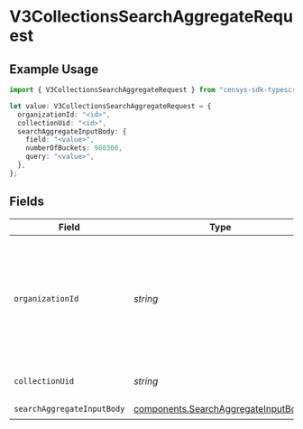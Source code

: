 # V3CollectionsSearchAggregateRequest

## Example Usage

```typescript
import { V3CollectionsSearchAggregateRequest } from "censys-sdk-typescript/models/operations";

let value: V3CollectionsSearchAggregateRequest = {
  organizationId: "<id>",
  collectionUid: "<id>",
  searchAggregateInputBody: {
    field: "<value>",
    numberOfBuckets: 980300,
    query: "<value>",
  },
};
```

## Fields

| Field                                                                                                                                                                                        | Type                                                                                                                                                                                         | Required                                                                                                                                                                                     | Description                                                                                                                                                                                  |
| -------------------------------------------------------------------------------------------------------------------------------------------------------------------------------------------- | -------------------------------------------------------------------------------------------------------------------------------------------------------------------------------------------- | -------------------------------------------------------------------------------------------------------------------------------------------------------------------------------------------- | -------------------------------------------------------------------------------------------------------------------------------------------------------------------------------------------- |
| `organizationId`                                                                                                                                                                             | *string*                                                                                                                                                                                     | :heavy_minus_sign:                                                                                                                                                                           | The ID of a Censys organization to associate the request with. See the [Getting Started docs](https://docs.censys.com/reference/get-started#/set-your-organization-id) for more information. |
| `collectionUid`                                                                                                                                                                              | *string*                                                                                                                                                                                     | :heavy_check_mark:                                                                                                                                                                           | The UID for the collection                                                                                                                                                                   |
| `searchAggregateInputBody`                                                                                                                                                                   | [components.SearchAggregateInputBody](../../models/components/searchaggregateinputbody.md)                                                                                                   | :heavy_check_mark:                                                                                                                                                                           | N/A                                                                                                                                                                                          |
